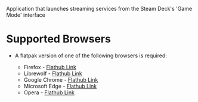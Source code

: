 <p>Application that launches streaming services from the Steam Deck's 'Game Mode' interface</p>

<h1>Supported Browsers</h1>
<ul>
	<li>A flatpak version of one of the following browsers is required:</li>
	<ul>
	  <li>Firefox - <a href="https://flathub.org/apps/org.mozilla.firefox">Flathub Link</a></li>
	  <li>Librewolf - <a href="https://flathub.org/apps/io.gitlab.librewolf-community">Flathub Link</a></li>
	  <li>Google Chrome - <a href="https://flathub.org/apps/com.google.Chrome">Flathub Link</a></li>
	  <li>Microsoft Edge - <a href="https://flathub.org/apps/com.microsoft.Edge">Flathub Link</a></li>
	  <li>Opera - <a href="https://flathub.org/apps/com.opera.Opera">Flathub Link</a></li>
	</ul>
</ul>
